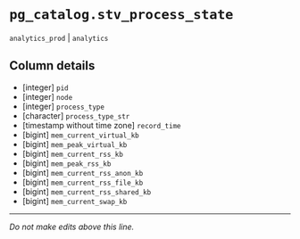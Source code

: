 # `pg_catalog.stv_process_state`
`analytics_prod` | `analytics`

## Column details
* [integer]   `pid`
* [integer]   `node`
* [integer]   `process_type`
* [character] `process_type_str`
* [timestamp without time zone] `record_time`
* [bigint]    `mem_current_virtual_kb`
* [bigint]    `mem_peak_virtual_kb`
* [bigint]    `mem_current_rss_kb`
* [bigint]    `mem_peak_rss_kb`
* [bigint]    `mem_current_rss_anon_kb`
* [bigint]    `mem_current_rss_file_kb`
* [bigint]    `mem_current_rss_shared_kb`
* [bigint]    `mem_current_swap_kb`

-------------------------------------------------------------------------------
*Do not make edits above this line.*
